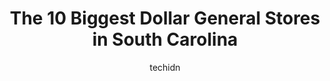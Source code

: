 ---
layout: ampstory
image: https://i0.wp.com/www.depkes.org/wp-content/uploads/2023/06/dollar-general-0-in-south-carolina-1685968319.jpeg?resize=640,853
author: techidn
featured: false
description: Discover the impressive array of Dollar General options in South Carolina, where you can find 10 of the largest Dollar General establishments in the area. From renowned classics to hidden ge
title: The 10 Biggest Dollar General Stores in South Carolina
cover:
   title: The 10 Biggest Dollar General Stores in South Carolina
   subtitle: Rickpate
   background: https://www.depkes.org/wp-content/uploads/2023/06/dollar-general-0-in-south-carolina-1685968319.jpeg

pages: 
 - layout: thirds
   top: <h1>#1 Dollar General</h1>
   bottom: "<p>My first time visiting this location, its unorganized just like almost all of the Dollar General stores that I have visited. The ones near me are the same. You just ge</p>"
   background: https://www.depkes.org/wp-content/uploads/2023/06/dollar-general-1-in-south-carolina-1685968319.jpeg
   backgroundblur: true
 - layout: thirds
   top: <h1>#2 Dollar General</h1>
   bottom: "<p>1090 Main St, West Columbia, SC 29170, United States</p>"
   background: https://www.depkes.org/wp-content/uploads/2023/06/dollar-general-2-in-south-carolina-1685968321.jpeg
   cta:
      link: https://www.depkes.org/blog/the-10-biggest-dollar-general-stores-in-south-carolina/
      text: The 10 Biggest Dollar General Stores in South Carolina
 - layout: thirds
   top: <h1>#3 Dollar General</h1>
   bottom: "<p>2346 Ashley River Rd, Charleston, SC 29414, United States</p>"
   background: https://www.depkes.org/wp-content/uploads/2023/06/dollar-general-3-in-south-carolina-1685968321.jpeg
   cta:
      link: https://www.depkes.org/blog/the-10-biggest-dollar-general-stores-in-south-carolina/
      text: The 10 Biggest Dollar General Stores in South Carolina
 - layout: thirds
   top: <h1>#4 Dollar General</h1>
   bottom: "<p>1686 US-1, Lugoff, SC 29078, United States</p>"
   background: https://images.unsplash.com/photo-1602536052359-ef94c21c5948?ixlib=rb-4.0.3&ixid=MnwxMjA3fDB8MHxwaG90by1wYWdlfHx8fGVufDB8fHx8&auto=format&fit=crop&w=640&h=853&q=80
   cta:
      link: https://www.depkes.org/blog/the-10-biggest-dollar-general-stores-in-south-carolina/
      text: The 10 Biggest Dollar General Stores in South Carolina
 - layout: thirds
   top: <h1>#5 Dollar General</h1>
   bottom: "<p>120 S Shiloh Rd S, York, SC 29745, United States</p>"
   background: https://images.unsplash.com/photo-1595364397663-fca4f075d796?ixlib=rb-4.0.3&ixid=MnwxMjA3fDB8MHxwaG90by1wYWdlfHx8fGVufDB8fHx8&auto=format&fit=crop&w=640&h=853&q=80
   cta:
      link: https://www.depkes.org/blog/the-10-biggest-dollar-general-stores-in-south-carolina/
      text: The 10 Biggest Dollar General Stores in South Carolina
 - layout: thirds
   top: <h1>#6 Dollar General</h1>
   bottom: "<p>3510 SC-11, West Union, SC 29696, United States</p>"
   background: https://images.unsplash.com/photo-1547366785-564103df7e13?ixlib=rb-4.0.3&ixid=MnwxMjA3fDB8MHxwaG90by1wYWdlfHx8fGVufDB8fHx8&auto=format&fit=crop&w=640&h=853&q=80
   cta:
      link: https://www.depkes.org/blog/the-10-biggest-dollar-general-stores-in-south-carolina/
      text: The 10 Biggest Dollar General Stores in South Carolina
 - layout: thirds
   top: <h1>#7 Dollar General</h1>
   bottom: "<p>202 US-378, Lexington, SC 29072, United States</p>"
   background: https://images.unsplash.com/photo-1518640467707-6811f4a6ab73?ixlib=rb-4.0.3&ixid=MnwxMjA3fDB8MHxwaG90by1wYWdlfHx8fGVufDB8fHx8&auto=format&fit=crop&w=640&h=853&q=80
   cta:
      link: https://www.depkes.org/blog/the-10-biggest-dollar-general-stores-in-south-carolina/
      text: The 10 Biggest Dollar General Stores in South Carolina
 - layout: thirds
   middle: Continue reading...
   background: https://images.unsplash.com/photo-1531169509526-f8f1fdaa4a67?ixlib=rb-4.0.3&ixid=MnwxMjA3fDB8MHxwaG90by1wYWdlfHx8fGVufDB8fHx8&auto=format&fit=crop&w=640&h=853&q=80
   cta:
      link: https://www.depkes.org/blog/the-10-biggest-dollar-general-stores-in-south-carolina/
      text: The 10 Biggest Dollar General Stores in South Carolina
      
---